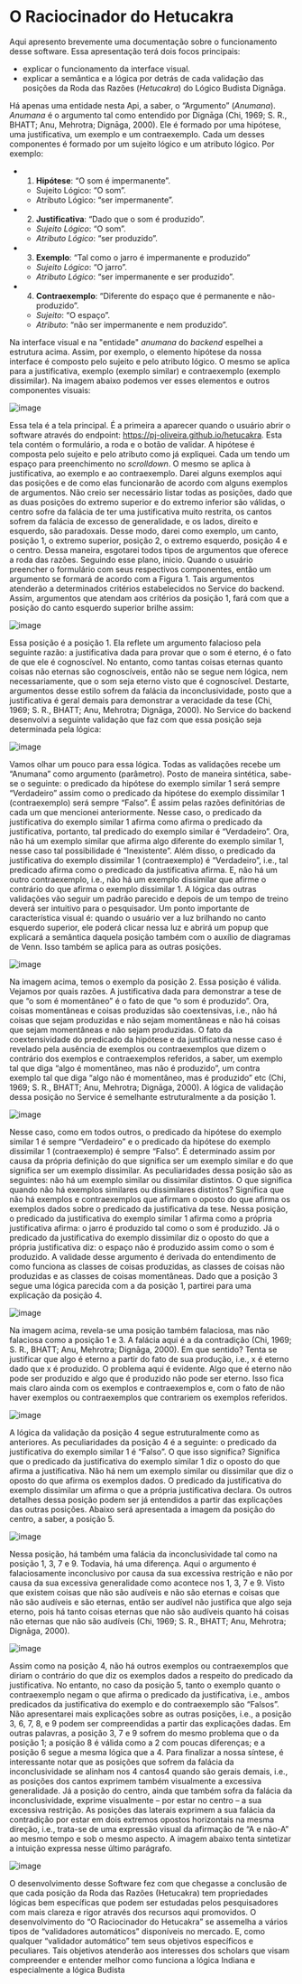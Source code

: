 # O Raciocinador do Hetucakra

Aqui apresento brevemente uma documentação sobre o funcionamento desse software. Essa apresentação terá dois focos principais:
  - explicar o funcionamento da interface visual.
  - explicar a semântica e a lógica por detrás de cada validação das posições da Roda das Razões (*Hetucakra*) do Lógico Budista Dignāga.

Há apenas uma entidade nesta Api, a saber, o “Argumento” (*Anumana*). *Anumana* é o argumento tal como entendido por Dignāga (Chi, 1969; S. R., BHATT; Anu, Mehrotra; Dignāga, 2000). Ele é formado por uma hipótese, uma justificativa, um exemplo e um contraexemplo. Cada um desses componentes é formado por um sujeito lógico e um atributo lógico. Por exemplo:
  - 1. **Hipótese**: “O som é impermanente”. 
      - Sujeito Lógico: “O som”.
      - Atributo Lógico: “ser impermanente”. 
  - 2. **Justificativa**: “Dado que o som é produzido”. 
      - *Sujeito Lógico*: “O som”.
      - *Atributo Lógico*: “ser produzido”. 
  - 3. **Exemplo**: “Tal como o jarro é impermanente e produzido” 
      - *Sujeito Lógico*: “O jarro”.
      - *Atributo Lógico*: “ser impermanente e ser produzido”. 
  - 4. **Contraexemplo**: “Diferente do espaço que é permanente e não-produzido”. 
      - *Sujeito*: “O espaço”.
      - *Atributo*: “não ser impermanente e nem produzido”.
      
Na  interface visual e na "entidade" *anumana* do *backend* espelhei a estrutura acima. Assim, por exemplo, o elemento hipótese da nossa interface é composto pelo sujeito e pelo atributo lógico. O mesmo se aplica para a justificativa, exemplo (exemplo similar) e contraexemplo (exemplo dissimilar). Na imagem abaixo podemos ver esses elementos e outros componentes visuais: 

![image](https://user-images.githubusercontent.com/84526032/178041588-b2692390-fe2d-43bb-a7f8-0cf8848adcfd.png)

Essa tela é a tela principal. É a primeira a aparecer quando o usuário abrir o software através do endpoint: https://pj-oliveira.github.io/hetucakra. Esta tela contém o formulário, a roda e o botão de validar. A hipótese é composta pelo sujeito e pelo atributo como já expliquei. Cada um tendo um espaço para preenchimento no *scrolldown*. O mesmo se aplica à justificativa, ao exemplo e ao contraexemplo. Darei alguns exemplos aqui das posições e de como elas funcionarão de acordo com alguns exemplos de argumentos.
Não creio ser necessário listar todas as posições, dado que as duas posições do extremo superior e do extremo inferior são válidas, o centro sofre da falácia de ter uma justificativa muito restrita, os cantos sofrem da falácia de excesso de generalidade, e os lados, direito e esquerdo, são paradoxais. Desse modo, darei como exemplo, um canto, posição 1, o extremo superior, posição 2, o extremo esquerdo, posição 4 e o centro. Dessa maneira, esgotarei todos tipos de argumentos que oferece a roda das razões. Seguindo esse plano, inicio.
Quando o usuário preencher o formulário com seus respectivos componentes, então um argumento se formará de acordo com a Figura 1. Tais argumentos atenderão a determinados critérios estabelecidos no Service do backend. Assim, argumentos que atendam aos critérios da posição 1, fará com que a posição do canto esquerdo superior brilhe assim:

![image](https://user-images.githubusercontent.com/84526032/178041808-d3394245-6c99-468a-8f2d-3184e5b7d0ec.png)

Essa posição é a posição 1. Ela reflete um argumento falacioso pela seguinte razão: a justificativa dada para provar que o som é eterno, é o fato de que ele é cognoscível. No entanto, como tantas coisas eternas quanto coisas não eternas são cognoscíveis, então não se segue nem lógica, nem necessariamente, que o som seja eterno visto que é cognoscível. Destarte, argumentos desse estilo sofrem da falácia da inconclusividade, posto que a justificativa é geral demais para demonstrar a veracidade da tese (Chi, 1969; S. R., BHATT; Anu, Mehrotra; Dignāga, 2000). No Service do backend desenvolvi a seguinte validação que faz com que essa posição seja determinada pela lógica:

![image](https://user-images.githubusercontent.com/84526032/178045514-43bd3b29-3565-4d75-a44e-e1d875211b16.png)

Vamos olhar um pouco para essa lógica. Todas as validações recebe um “Anumana” como argumento (parâmetro). Posto de maneira sintética, sabe-se o seguinte: o predicado da hipótese do exemplo similar 1 será sempre “Verdadeiro” assim como o predicado da hipótese do exemplo dissimilar 1 (contraexemplo) será sempre “Falso”. É assim pelas razões definitórias de cada um que mencionei anteriormente. Nesse caso, o predicado da justificativa do exemplo similar 1 afirma como afirma o predicado da justificativa, portanto, tal predicado do exemplo similar é “Verdadeiro”. Ora, não há um exemplo similar que afirma algo diferente do exemplo similar 1, nesse caso tal possibilidade é “Inexistente”. Além disso, o predicado da justificativa do exemplo dissimilar 1 (contraexemplo) é “Verdadeiro”, i.e., tal predicado afirma como o predicado da justificativa afirma. E, não há um outro contraexemplo, i.e., não há um exemplo dissimilar que afirme o contrário do que afirma o exemplo dissimilar 1. A lógica das outras validações vão seguir um padrão parecido e depois de um tempo de treino deverá ser intuitivo para o pesquisador. Um ponto importante de característica visual é: quando o usuário ver a luz brilhando no canto esquerdo superior, ele poderá clicar nessa luz e abrirá um popup que explicará a semântica daquela posição também com o auxílio de diagramas de Venn. Isso também se aplica para as outras posições.

![image](https://user-images.githubusercontent.com/84526032/178045832-3351e2df-37e8-4e61-8246-9dfe5b51b46a.png)

Na imagem acima, temos o exemplo da posição 2. Essa posição é válida. Vejamos por quais razões. A justificativa dada para demonstrar a tese de que “o som é momentâneo” é o fato de que “o som é produzido”. Ora, coisas momentâneas e coisas produzidas são coextensivas, i.e., não há coisas que sejam produzidas e não sejam momentâneas e não há coisas que sejam momentâneas e não sejam produzidas. O fato da coextensividade do predicado da hipótese e da justificativa nesse caso é revelado pela ausência de exemplos ou contraexemplos que dizem o contrário dos exemplos e contraexemplos referidos, a saber, um exemplo tal que diga “algo é momentâneo, mas não é produzido”, um contra exemplo tal que diga “algo não é momentâneo, mas é produzido” etc (Chi, 1969; S. R., BHATT; Anu, Mehrotra; Dignāga, 2000). A lógica de validação dessa posição no Service é semelhante estruturalmente a da posição 1.

![image](https://user-images.githubusercontent.com/84526032/178045932-49691a6f-0e9b-4147-8542-e34196c96cac.png)

Nesse caso, como em todos outros, o predicado da hipótese do exemplo similar 1 é sempre “Verdadeiro” e o predicado da hipótese do exemplo dissimilar 1 (contraexemplo) é sempre “Falso”. É determinado assim por causa da própria definição do que significa ser um exemplo similar e do que significa ser um exemplo dissimilar. As peculiaridades dessa posição são as seguintes: não há um exemplo similar ou dissimilar distintos. O que significa quando não há exemplos similares ou dissimilares distintos? Significa que não há exemplos e contraexemplos que afirmam o oposto do que afirma os exemplos dados sobre o predicado da justificativa da tese. Nessa posição, o predicado da justificativa do exemplo similar 1 afirma como a própria justificativa afirma: o jarro é produzido tal como o som é produzido. Já o predicado da justificativa do exemplo dissimilar diz o oposto do que a própria justificativa diz: o espaço não é produzido assim como o som é produzido. A validade desse argumento é derivada do entendimento de como funciona as classes de coisas produzidas, as classes de coisas não produzidas e as classes de coisas momentâneas. Dado que a posição 3 segue uma lógica parecida com a da posição 1, partirei para uma explicação da posição 4.

![image](https://user-images.githubusercontent.com/84526032/178046131-9a078d25-dc7b-4caa-84b3-d2f51f3f452f.png)

Na imagem acima, revela-se uma posição também falaciosa, mas não falaciosa como a posição 1 e 3. A falácia aqui é a da contradição (Chi, 1969; S. R., BHATT; Anu, Mehrotra; Dignāga, 2000). Em que sentido? Tenta se justificar que algo é eterno a partir do fato de sua produção, i.e., x é eterno dado que x é produzido. O problema aqui é evidente. Algo que é eterno não pode ser produzido e algo que é produzido não pode ser eterno. Isso fica mais claro ainda com os exemplos e contraexemplos e, com o fato de não haver exemplos ou contraexemplos que contrariem os exemplos referidos.

![image](https://user-images.githubusercontent.com/84526032/178046207-7f77b174-a29e-4c92-8bfc-5e76a639f626.png)

A lógica da validação da posição 4 segue estruturalmente como as anteriores. As peculiaridades da posição 4 é a seguinte: o predicado da justificativa do exemplo similar 1 é “Falso”. O que isso significa? Significa que o predicado da justificativa do exemplo similar 1 diz o oposto do que afirma a justificativa. Não há nem um exemplo similar ou dissimilar que diz o oposto do que afirma os exemplos dados. O predicado da justificativa do exemplo dissimilar um afirma o que a própria justificativa declara. Os outros detalhes dessa posição podem ser já entendidos a partir das explicações das outras posições. Abaixo será apresentada a imagem da posição do centro, a saber, a posição 5.

![image](https://user-images.githubusercontent.com/84526032/178046295-05ad3f69-923f-4e04-93d9-91464df05eca.png)

Nessa posição, há também uma falácia da inconclusividade tal como na posição 1, 3, 7 e 9. Todavia, há uma diferença. Aqui o argumento é falaciosamente inconclusivo por causa da sua excessiva restrição e não por causa da sua excessiva generalidade como acontece nos 1, 3, 7 e 9. Visto que existem coisas que não são audíveis e não são eternas e coisas que não são audíveis e são eternas, então ser audível não justifica que algo seja eterno, pois há tanto coisas eternas que não são audíveis quanto há coisas não eternas que não são audíveis (Chi, 1969; S. R., BHATT; Anu, Mehrotra; Dignāga, 2000).

![image](https://user-images.githubusercontent.com/84526032/178046353-271133c8-391e-416a-8aa8-9b284c90faa3.png)

Assim como na posição 4, não há outros exemplos ou contraexemplos que diriam o contrário do que diz os exemplos dados a respeito do predicado da justificativa. No entanto, no caso da posição 5, tanto o exemplo quanto o contraexemplo negam o que afirma o predicado da justificativa, i.e., ambos predicados da justificativa do exemplo e do contraexemplo são “Falsos”. Não apresentarei mais explicações sobre as outras posições, i.e., a posição 3, 6, 7, 8, e 9 podem ser compreendidas a partir das explicações dadas. Em outras palavras, a posição 3, 7 e 9 sofrem do mesmo problema que o da posição 1; a posição 8 é válida como a 2 com poucas diferenças; e a posição 6 segue a mesma lógica que a 4. Para finalizar a nossa síntese, é interessante notar que as posições que sofrem da falácia da inconclusividade se alinham nos 4 cantos4 quando são gerais demais, i.e., as posições dos cantos exprimem também visualmente a excessiva generalidade. Já a posição do centro, ainda que também sofra da falácia da inconclusividade, exprime visualmente – por estar no centro – a sua excessiva restrição. As posições das laterais exprimem a sua falácia da contradição por estar em dois extremos opostos horizontais na mesma direção, i.e., trata-se de uma expressão visual da afirmação de “A e não-A” ao mesmo tempo e sob o mesmo aspecto. A imagem abaixo tenta sintetizar a intuição expressa nesse último parágrafo.

![image](https://user-images.githubusercontent.com/84526032/178046496-8ae5e03c-22c9-4a3d-b94e-bc5ad7a19fa0.png)

O desenvolvimento desse Software fez com que chegasse a conclusão de que cada posição da Roda das Razões (Hetucakra) tem propriedades lógicas bem específicas que podem ser estudadas pelos pesquisadores com mais clareza e rigor através dos recursos aqui promovidos. O desenvolvimento do “O Raciocinador do Hetucakra” se assemelha a vários tipos de “validadores automáticos” disponíveis no mercado. E, como qualquer “validador automático” tem seus objetivos específicos e peculiares. Tais objetivos atenderão aos interesses dos scholars que visam compreender e entender melhor como funciona a lógica Indiana e especialmente a lógica Budista





